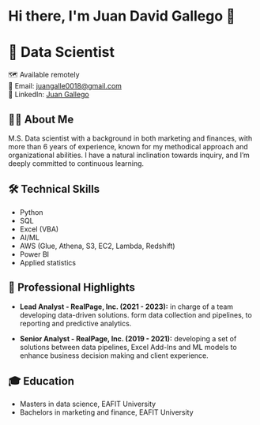 # Hi there, I'm Juan David Gallego 👋

# :brain: Data Scientist 

:world_map: Available remotely  <br />
:email: Email: [juangalle0018@gmail.com](juangalle0018@gmail.com)  <br />
:briefcase: LinkedIn: [Juan Gallego](https://www.linkedin.com/in/juan-david-gallego-196397b9/)

## :mage_man: About Me

M.S. Data scientist with a background in both marketing and finances, with more than 6 years of experience, known for my methodical approach and organizational abilities. I have a natural inclination towards inquiry, and I’m deeply committed to continuous learning.

## :hammer_and_wrench: Technical Skills

- Python
- SQL
- Excel (VBA)
- AI/ML
- AWS (Glue, Athena, S3, EC2, Lambda, Redshift)
- Power BI
- Applied statistics

## :office: Professional Highlights

- **Lead Analyst - RealPage, Inc. (2021 - 2023):** in charge of a team developing data-driven solutions. form data collection and pipelines, to reporting and predictive analytics.
  
-  **Senior Analyst - RealPage, Inc. (2019 - 2021):** developing a set of solutions between data pipelines, Excel Add-Ins and ML models to enhance business decision making and client experience.

## :mortar_board: Education
- Masters in data science, EAFIT University
- Bachelors in marketing and finance, EAFIT University




